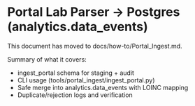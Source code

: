 
# Portal Lab Parser → Postgres (analytics.data_events)

This document has moved to docs/how-to/Portal_Ingest.md.

Summary of what it covers:
- ingest_portal schema for staging + audit
- CLI usage (tools/portal_ingest/ingest_portal.py)
- Safe merge into analytics.data_events with LOINC mapping
- Duplicate/rejection logs and verification
